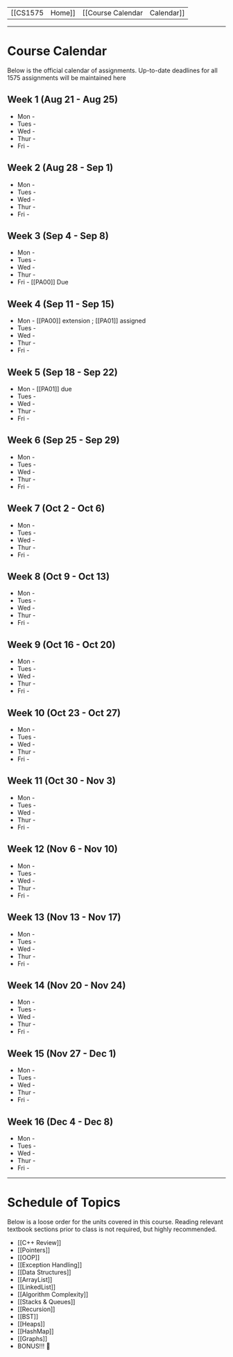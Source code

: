 
|  |  |  |  |
|----------|----------|----------|----------|
| [[CS1575|Home]] | [[Course Calendar|Calendar]] | [[Syllabus]] | [[Lecture Notes]] |

---


# Course Calendar

Below is the official calendar of assignments. Up-to-date deadlines for all 1575 assignments will be maintained here

## Week 1 (Aug 21 - Aug 25)
* Mon - 
* Tues -
* Wed -
* Thur - 
* Fri -

## Week 2 (Aug 28 - Sep 1)
* Mon -
* Tues - 
* Wed -
* Thur - 
* Fri - 

## Week 3 (Sep 4 - Sep 8)
* Mon -
* Tues - 
* Wed -
* Thur - 
* Fri - [[PA00]] Due

## Week 4 (Sep 11 - Sep 15)
* Mon - [[PA00]] extension ; [[PA01]] assigned
* Tues - 
* Wed -
* Thur - 
* Fri - 

## Week 5 (Sep 18 - Sep 22)
* Mon - [[PA01]] due
* Tues - 
* Wed -
* Thur - 
* Fri - 

## Week 6 (Sep 25 - Sep 29)
* Mon -
* Tues - 
* Wed -
* Thur - 
* Fri - 

## Week 7 (Oct 2 - Oct 6)
* Mon -
* Tues - 
* Wed -
* Thur - 
* Fri - 

## Week 8 (Oct 9 - Oct 13)
* Mon -
* Tues - 
* Wed -
* Thur - 
* Fri - 

## Week 9 (Oct 16 - Oct 20)
* Mon -
* Tues - 
* Wed -
* Thur - 
* Fri - 

## Week 10 (Oct 23 - Oct 27)
* Mon -
* Tues - 
* Wed -
* Thur - 
* Fri - 

## Week 11 (Oct 30 - Nov 3)
* Mon -
* Tues - 
* Wed -
* Thur - 
* Fri -
  
## Week 12 (Nov 6 - Nov 10)
* Mon -
* Tues - 
* Wed -
* Thur - 
* Fri - 

## Week 13 (Nov 13 - Nov 17)
* Mon -
* Tues - 
* Wed -
* Thur - 
* Fri - 

## Week 14 (Nov 20 - Nov 24)
* Mon -
* Tues - 
* Wed -
* Thur - 
* Fri - 

## Week 15 (Nov 27 - Dec 1)
* Mon -
* Tues - 
* Wed -
* Thur - 
* Fri - 

## Week 16 (Dec 4 - Dec 8)
* Mon -
* Tues - 
* Wed -
* Thur - 
* Fri - 

---
# Schedule of Topics

Below is a loose order for the units covered in this course. Reading relevant textbook sections prior to class is not required, but highly recommended.

* [[C++ Review]]
* [[Pointers]]
* [[OOP]]
* [[Exception Handling]]
* [[Data Structures]]
* [[ArrayList]]
* [[LinkedList]]
* [[Algorithm Complexity]]
* [[Stacks & Queues]]
* [[Recursion]]
* [[BST]]
* [[Heaps]]
* [[HashMap]]
* [[Graphs]]
* BONUS!!! 🤑


